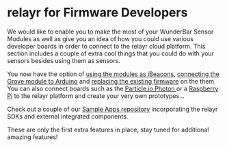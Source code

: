 <h1>relayr for Firmware Developers</h1>
<p>We would like to enable you to make the most of your WunderBar Sensor Modules as well as give you an idea of how you could use various developer boards in order to connect to the relayr cloud platform. 
This section includes a couple of extra cool things that you could do with your sensors besides using them as sensors. </p>
<p>You now have the option of <a href="https://developer.relayr.io/documents/Hardware/iBeacons" target="_self">using the modules as iBeacons</a>, <a href="https://developer.relayr.io/documents/Hardware/Arduino" target="_self">connecting the Grove module to Arduino</a> and <a href="https://developer.relayr.io/documents/Hardware/Flashing" target="_self">replacing the existing firmware</a> on the them. You can also connect boards such as the <a href="https://developer.relayr.io/documents/Hardware/Photon" target="_self">Particle.io Photon </a> or a <a href="https://developer.relayr.io/documents/Hardware/RaspberryPi" target="_self">Raspberry Pi</a> to the relayr platform and create your very own prototypes...</p>
<p>Check out a couple of our <a href="https://developer.relayr.io/documents/Hardware/Examples/sampleapps" target="_self">Sample Apps repository</a> incorporating the relayr SDKs and external integrated components. </p>
<p>These are only the first extra features in place, stay tuned for additional amazing features!</p>